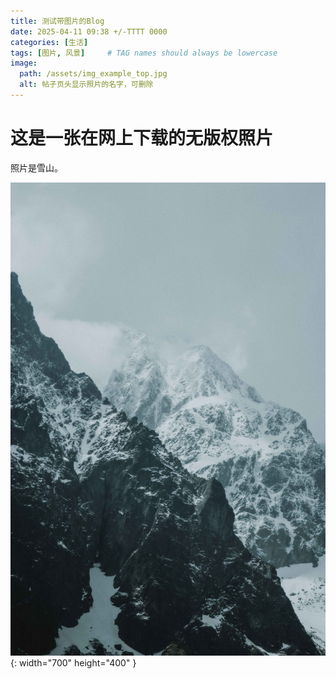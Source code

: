 ```yaml
---
title: 测试带图片的Blog
date: 2025-04-11 09:38 +/-TTTT 0000
categories: [生活]
tags: [图片, 风景]     # TAG names should always be lowercase
image:
  path: /assets/img_example_top.jpg
  alt: 帖子页头显示照片的名字，可删除
---
```



# 这是一张在网上下载的无版权照片

照片是雪山。

![Desktop View](/assets/img_example.jpg){: width="700" height="400" }
